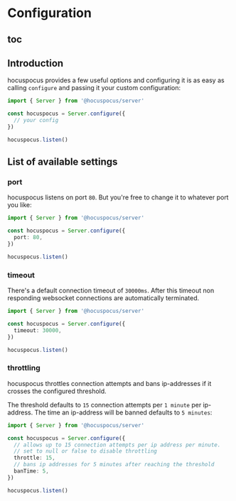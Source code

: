 # Configuration

## toc

## Introduction

hocuspocus provides a few useful options and configuring it is as easy as calling `configure` and passing it your custom configuration:

```js
import { Server } from '@hocuspocus/server'

const hocuspocus = Server.configure({
  // your config
})

hocuspocus.listen()
```

## List of available settings

### port

hocuspocus listens on port `80`. But you're free to change it to whatever port you like:

```typescript
import { Server } from '@hocuspocus/server'

const hocuspocus = Server.configure({
  port: 80,
})

hocuspocus.listen()
```

### timeout

There's a default connection timeout of `30000ms`. After this timeout non responding websocket connections are automatically terminated.

```typescript
import { Server } from '@hocuspocus/server'

const hocuspocus = Server.configure({
  timeout: 30000,
})

hocuspocus.listen()
```

### throttling

hocuspocus throttles connection attempts and bans ip-addresses if it crosses the configured threshold.

The threshold defaults to `15` connection attempts per `1 minute` per ip-address. The time an ip-address will be banned defaults to `5 minutes`:

```typescript
import { Server } from '@hocuspocus/server'

const hocuspocus = Server.configure({
  // allows up to 15 connection attempts per ip address per minute.
  // set to null or false to disable throttling
  throttle: 15,
  // bans ip addresses for 5 minutes after reaching the threshold
  banTime: 5,
})

hocuspocus.listen()
```

